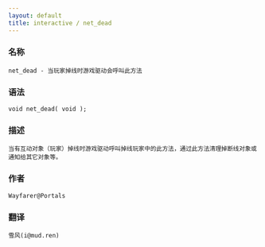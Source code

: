 ```yaml
---
layout: default
title: interactive / net_dead
---
```


### 名称

    net_dead - 当玩家掉线时游戏驱动会呼叫此方法

### 语法

    void net_dead( void );

### 描述

    当有互动对象（玩家）掉线时游戏驱动呼叫掉线玩家中的此方法，通过此方法清理掉断线对象或通知给其它对象等。

### 作者

    Wayfarer@Portals

### 翻译 ###

    雪风(i@mud.ren)

